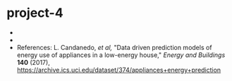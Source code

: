 # project-4
-
-
- References: L. Candanedo, *et al,* "Data driven prediction models of energy use of appliances in a low-energy house," *Energy and Buildings* **140** (2017), https://archive.ics.uci.edu/dataset/374/appliances+energy+prediction

